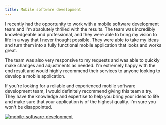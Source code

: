 ```yaml
---
title: Mobile software development
---
```


I recently had the opportunity to work with a mobile software development team and I'm absolutely thrilled with the results. The team was incredibly knowledgeable and professional, and they were able to bring my vision to life in a way that I never thought possible. They were able to take my ideas and turn them into a fully functional mobile application that looks and works great.

The team was also very responsive to my requests and was able to quickly make changes and adjustments as needed. I'm extremely happy with the end result and would highly recommend their services to anyone looking to develop a mobile application.

If you're looking for a reliable and experienced mobile software development team, I would definitely recommend giving this team a try. They have the knowledge and expertise to help you bring your ideas to life and make sure that your application is of the highest quality. I'm sure you won't be disappointed.

[![mobile-software-development](<https://dabuttonfactory.com/button.png?t=CHECK+SERVICE&f=Noto+Sans-Bold&ts=26&tc=fff&hp=45&vp=20&c=11&bgt=unicolored&bgc=4bd42f>)](<https://www.bark.com/?a_aid=5d2d0e83cdc39>)